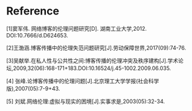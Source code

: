 # Reference

[1]窦军伟. 网络博客的伦理问题研究[D]. 湖南工业大学,2012. DOI:10.7666/d.D624653.

 

[2]王渤涵.博客传播中的伦理失范问题研究[J].劳动保障世界,2017(09):74-76.

 

[3]吴献举.在私人性与公共性之间:博客传播的伦理冲突及秩序建构[J].学术论坛,2009,32(06):168-171+183.DOI:10.16524/j.45-1002.2009.06.035.

 

[4] 张峰.论博客传播中的伦理问题[J].北京理工大学学报(社会科学版),2007(05):7-9+43.

 

[5] 刘斌.网络伦理:虚拟与现实的困境[J].实事求是,2003(05):32-34.